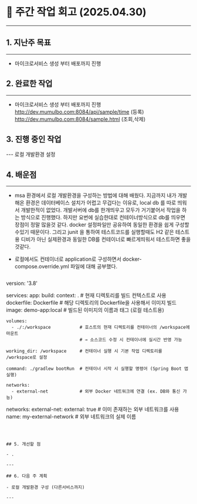 # 📅 주간 작업 회고 (2025.04.30)

---

## 1. 지난주 목표

---

- 마이크로서비스 생성 부터 배포까지 진행

## 2. 완료한 작업

---

- 마이크로서비스 생성 부터 배포까지 진행
http://dev.mumulbo.com:8084/api/sample/time (등록)
http://dev.mumulbo.com:8084/sample.html (조회,삭제)

## 3. 진행 중인 작업

--- 로컬 개발환경 설정

## 4. 배운점

---
- msa 환경에서 로컬 개발환경을 구성하는 방법에 대해 배웠다. 지금까지 내가 개발해온 환경은 데이터베이스 설치가 어렵고 무겁다는 이유로, local db 를 따로 띄워서 개발한적이 없었다.
  개발서버에 db를 한개띄우고 모두가 거기붙어서 작업을 하는 방식으로 진행했다. 하지만 요번에 실습한대로 컨테이너방식으로 db를 띄우면 장점이 정말 많을것 같다.
  docker 설정파일만 공유하여 동일한 환경을 쉽게 구성할수있기 때문이다. 그리고 junit 을 통하여 테스트코드를 실행할때도 H2 같은 테스트용 디비가 아닌 실제환경과 동일한
  DB를 컨테이너로 빠르게띄워서 테스트하면 좋을것같다.
- 로컬에서도 컨테이너로 application로 구성하면서 docker-compose.override.yml 파일에 대해 공부했다.


  ````yaml
version: '3.8'

services:
  app:
    build:
      context: .                 # 현재 디렉토리를 빌드 컨텍스트로 사용
      dockerfile: Dockerfile    # 해당 디렉토리의 Dockerfile을 사용해서 이미지 빌드
    image: demo-app:local        # 빌드된 이미지의 이름과 태그 (로컬 테스트용)

    volumes:
      - ./:/workspace           # 호스트의 현재 디렉토리를 컨테이너의 /workspace에 마운트
                                # → 소스코드 수정 시 컨테이너에 실시간 반영 가능

    working_dir: /workspace     # 컨테이너 실행 시 기본 작업 디렉토리를 /workspace로 설정

    command: ./gradlew bootRun  # 컨테이너 시작 시 실행할 명령어 (Spring Boot 앱 실행)

    networks:
      - external-net            # 외부 Docker 네트워크에 연결 (ex. DB와 통신 가능)

networks:
  external-net:
    external: true              # 이미 존재하는 외부 네트워크를 사용
    name: my-external-network   # 외부 네트워크의 실제 이름

  ````
  
 

## 5. 개선할 점

- .

---

## 6. 다음 주 계획

- 로컬 개발환경 구성 (다른서비스까지)

---

